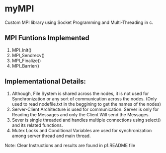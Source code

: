 # myMPI
Custom MPI library using Socket Programming and Multi-Threading in c.

## MPI Funtions Implemented
1) MPI_Init()
2) MPI_Sendrecv()
3) MPI_Finalize()
4) MPI_Barrier()

## Implementational Details:
1) Although, File System is shared across the nodes, it is not used for Synchronization or any sort of communication across the nodes. (Only used to read nodefile.txt in the beggining to get the names of the nodes)
2) Server-Client Architecture is used for communication. Server is only for Reading the Messages and only the Client Will send the Messages.
3) Sever is single threaded and handles multiple connections using select() and its related functions.
4) Mutex Locks and Conditional Variables are used for synchronization among server thread and main thread.

Note: Clear Instructions and results are found in p1.README file
